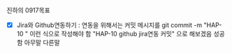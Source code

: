 진하의 0917목표
- [x] Jira와 Github연동하기
: 연동을 위해서는 커밋 메시지를
git commit -m "HAP-10 <message>" 이런 식으로 작성해야 함
"HAP-10 github jira연동 커밋" 으로 해보겠음
성공함
아무말 다른말